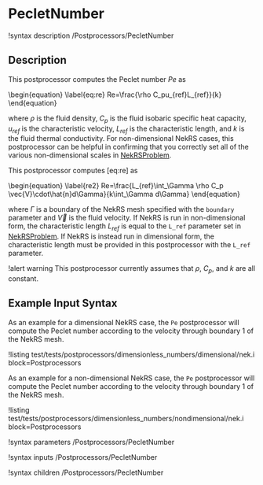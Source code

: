 # PecletNumber

!syntax description /Postprocessors/PecletNumber

## Description

This postprocessor computes the Peclet number $Pe$ as

\begin{equation}
\label{eq:re}
Re=\frac{\rho C_pu_{ref}L_{ref}}{k}
\end{equation}

where $\rho$ is the fluid density, $C_p$ is the fluid isobaric specific
heat capacity, $u_{ref}$ is the characteristic velocity, $L_{ref}$ is
the characteristic length, and $k$ is the fluid thermal conductivity. For non-dimensional
NekRS cases, this postprocessor can be helpful in confirming that you correctly set all
of the various non-dimensional scales in [NekRSProblem](/problems/NekRSProblem.md).

This postprocessor computes [eq:re] as

\begin{equation}
\label{re2}
Re=\frac{L_{ref}\int_\Gamma \rho C_p \vec{V}\cdot\hat{n}d\Gamma}{k\int_\Gamma d\Gamma}
\end{equation}

where $\Gamma$ is a boundary of the NekRS mesh specified with the `boundary` parameter
and $\vec{V}$ is the fluid velocity. If NekRS is run in non-dimensional form, the
characteristic length $L_{ref}$ is equal to the `L_ref` parameter set in
[NekRSProblem](/problems/NekRSProblem.md). If NekRS is instead run in dimensional form,
the characteristic length must be provided in this postprocessor with the `L_ref` parameter.

!alert warning
This postprocessor currently assumes that $\rho$, $C_p$, and $k$ are all constant.

## Example Input Syntax

As an example for a dimensional NekRS case, the `Pe` postprocessor will compute the Peclet number according
to the velocity through boundary 1 of the NekRS mesh.

!listing test/tests/postprocessors/dimensionless_numbers/dimensional/nek.i
  block=Postprocessors

As an example for a non-dimensional NekRS case, the `Pe` postprocessor will compute the Peclet number according
to the velocity through boundary 1 of the NekRS mesh.

!listing test/tests/postprocessors/dimensionless_numbers/nondimensional/nek.i
  block=Postprocessors

!syntax parameters /Postprocessors/PecletNumber

!syntax inputs /Postprocessors/PecletNumber

!syntax children /Postprocessors/PecletNumber
